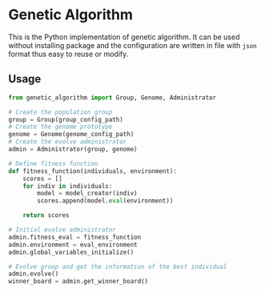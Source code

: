 # Genetic Algorithm

This is the Python implementation of genetic algorithm. It can be used without installing package and the configuration are written in file with `json` format thus easy to reuse or modify.

## Usage

```python
from genetic_algorithm import Group, Genome, Administrator

# Create the population group
group = Group(group_config_path)
# Create the genome prototype
genome = Genome(genome_config_path)
# Create the evolve administrator
admin = Administrator(group, genome)

# Define fitness function
def fitness_function(individuals, environment):
    scores = []
    for indiv in individuals:
        model = model_creator(indiv)
        scores.append(model.eval(environment))

    return scores

# Initial evolve administrator
admin.fitness_eval = fitness_function
admin.environment = eval_environment
admin.global_variables_initialize()

# Evolve group and get the information of the best individual
admin.evolve()
winner_board = admin.get_winner_board()
```
